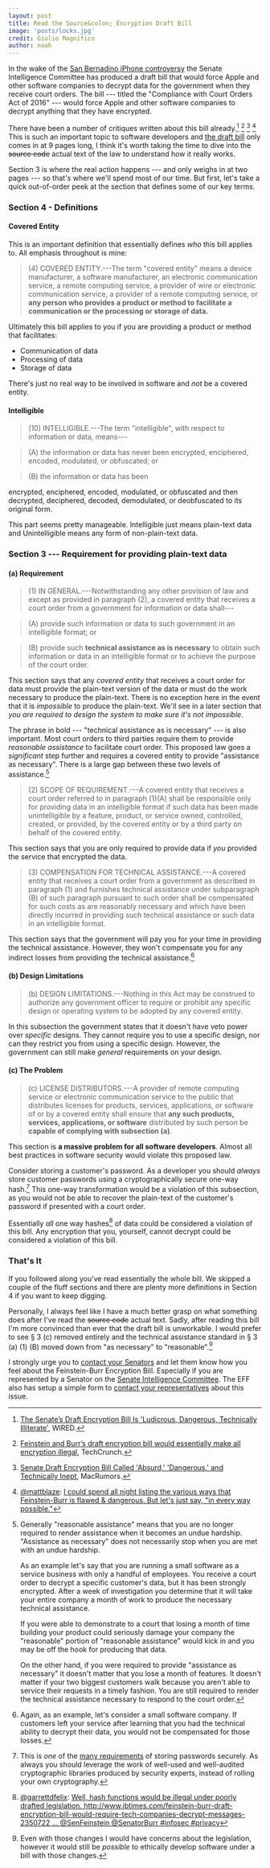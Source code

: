```yaml
---
layout: post
title: Read the Source&colon; Encryption Draft Bill
image: 'posts/locks.jpg'
credit: Giulio Magnifico
author: noah
---
```


In the wake of the [San Bernadino iPhone controversy](http://www.wired.com/2016/02/apples-fbi-battle-is-complicated-heres-whats-really-going-on/) the Senate Intelligence Committee has produced a draft bill that would force Apple and other software companies to decrypt data for the government when they receive court orders. The bill --- titled the "Compliance with Court Orders Act of 2016" --- would force Apple and other software companies to decrypt anything that they have encrypted.

There have been a number of critiques written about this bill already.[^1] [^2] [^3] [^4] This is such an important topic to software developers and [the draft bill](https://www.burr.senate.gov/imo/media/doc/BAG16460.pdf) only comes in at 9 pages long, I think it's worth taking the time to dive into the <del>source code</del> actual text of the law to understand how it really works.

Section 3 is where the real action happens --- and only weighs in at two pages --- so that's where we'll spend most of our time. But first, let's take a quick out-of-order peek at the section that defines some of our key terms.

### Section 4 - Definitions

#### Covered Entity

This is an important definition that essentially defines _who_ this bill applies to. All emphasis throughout is mine:

> (4) COVERED ENTITY.---The term "covered entity" means a device manufacturer, a software manufacturer, an electronic communication service, a remote computing service, a provider of wire or electronic communication service, a provider of a remote computing service, or **any person who provides a product or method to facilitate a communication or the processing or storage of data.**

Ultimately this bill applies to you if you are providing a product or method that facilitates:

* Communication of data
* Processing of data
* Storage of data

There's just no real way to be involved in software and _not_ be a covered entity.

#### Intelligible

> (10) INTELLIGIBLE.---The term "intelligible", with respect to information or data, means---

> <p class="indent">(A) the information or data has never been encrypted, enciphered, encoded, modulated, or obfuscated; or</p>

> <p class="indent">(B) the information or data has been
encrypted, enciphered, encoded, modulated, or obfuscated and then decrypted, deciphered, decoded, demodulated, or deobfuscated to its original form.</p>

This part seems pretty manageable. Intelligible just means plain-text data and Unintelligible means any form of non-plain-text data.

### Section 3 --- Requirement for providing plain-text data

#### (a) Requirement

> (1) IN GENERAL.---Notwithstanding any other provision of law and except as provided in paragraph (2), a covered entity that receives a court order from a government for information or data shall---

> <p class="indent">(A) provide such information or data to such government in an intelligible format; or</p>

> <p class="indent">(B) provide such <strong>technical assistance as is necessary</strong> to obtain such information or data in an intelligible format or to achieve the purpose of the court order.</p>

This section says that any _covered entity_ that receives a court order for data must provide the plain-text version of the data or must do the work necessary to produce the plain-text. There is no exception here in the event that it is _impossible_ to produce the plain-text. We'll see in a later section that _you are required to design the system to make sure it's not impossible_.

The phrase in bold --- "technical assistance as is necessary" --- is also important. Most court orders to third parties require them to provide _reasonable assistance_ to facilitate court order. This proposed law goes a _significant_ step further and requires a covered entity to provide "assistance as necessary". There is a large gap between these two levels of assistance.[^5]

> (2) SCOPE OF REQUIREMENT.---A covered entity that receives a court order referred to in paragraph (1)(A) shall be responsible only for providing data in an intelligible format if such data has been made unintelligible by a feature, product, or service owned, controlled, created, or provided, by the covered entity or by a third party on behalf of the covered entity.

This section says that you are only required to provide data if _you_ provided the service that encrypted the data.

>(3) COMPENSATION FOR TECHNICAL ASSISTANCE.---A covered entity that receives a court order from a government as described in paragraph (1) and furnishes technical assistance under subparagraph (B) of such paragraph pursuant to such order shall be compensated for such costs as are reasonably necessary and which have been directly incurred in providing such technical assistance or such data in an intelligible format.

This section says that the government will pay you for your time in providing the technical assistance. However, they won't compensate you for any indirect losses from providing the technical assistance.[^6]

#### (b) Design Limitations

>(b) DESIGN LIMITATIONS.---Nothing in this Act may be construed to authorize any government officer to require or prohibit any specific design or operating system to be adopted by any covered entity.

In this subsection the government states that it doesn't have veto power over _specific_ designs. They cannot require you to use a specific design, nor can they restrict you from using a specific design. However, the government can still make _general_ requirements on your design.

#### &#40;c) The Problem

>&#40;c) LICENSE DISTRIBUTORS.---A provider of remote computing service or electronic communication service to the public that distributes licenses for products, services, applications, or software of or by a covered entity shall ensure that **any such products, services, applications, or software** distributed by such person be **capable of complying with subsection (a)**.

This section is **a massive problem for all software developers**. Almost all best practices in software security would violate this proposed law.

Consider storing a customer's password. As a developer you should _always_ store customer passwords using a cryptographically secure one-way hash.[^7] This one-way transformation would be a violation of this subsection, as you would not be able to recover the plain-text of the customer's password if presented with a court order.

Essentially _all_ one way hashes[^8] of data could be considered a violation of this bill. Any encryption that you, yourself, cannot decrypt could be considered a violation of this bill.

### That's It

If you followed along you've read essentially the whole bill. We skipped a couple of the fluff sections and there are plenty more definitions in Section 4 if you want to keep digging.

Personally, I always feel like I have a much better grasp on what something does after I've read the <del>source code</del> actual text. Sadly, after reading this bill I'm more convinced than ever that the draft bill is unworkable. I would prefer to see &sect; 3 &#40;c) removed entirely and the technical assistance standard in &sect; 3 (a) (1) (B) moved down from "as necessary" to "reasonable".[^9]

I strongly urge you to [contact your Senators](http://www.senate.gov/senators/contact/) and let them know how you feel about the Feinstein-Burr Encryption Bill. Especially if you are represented by a Senator on the [Senate Intelligence Committee](http://www.intelligence.senate.gov/). The EFF also has setup a simple form to [contact your representatives](https://act.eff.org/action/tell-congress-stop-the-burr-feinstein-backdoor-proposal) about this issue.

[^1]:
    [The Senate’s Draft Encryption Bill Is 'Ludicrous, Dangerous, Technically Illiterate'](http://www.wired.com/2016/04/senates-draft-encryption-bill-privacy-nightmare/), WIRED.
[^2]:
    [Feinstein and Burr’s draft encryption bill would essentially make all encryption illegal](http://techcrunch.com/2016/04/08/feinstein-and-burrs-draft-encryption-bill-would-essentially-make-all-encryption-illegal/), TechCrunch.
[^3]:
    [Senate Draft Encryption Bill Called 'Absurd,' 'Dangerous,' and Technically Inept](http://www.macrumors.com/2016/04/08/senate-draft-encryption-bill-dangerous/), MacRumors.
[^4]:
    [@mattblaze](https://twitter.com/mattblaze): [I could spend all night listing the various ways that Feinstein-Burr is flawed & dangerous. But let's just say, "in every way possible."](https://twitter.com/mattblaze/status/718301535667691520)

[^5]:
    Generally "reasonable assistance" means that you are no longer required to render assistance when it becomes an undue hardship. "Assistance as necessary" does not necessarily stop when you are met with an undue hardship.

    As an example let's say that you are running a small software as a service business with only a handful of employees. You receive a court order to decrypt a specific customer's data, but it has been strongly encrypted. After a week of investigation you determine that it will take your entire company a month of work to produce the necessary technical assistance.

    If you were able to demonstrate to a court that losing a month of time building your product could seriously damage your company the "reasonable" portion of "reasonable assistance" would kick in and you may be off the hook for producing that data.

    On the other hand, if you were required to provide "assistance as necessary" it doesn't matter that you lose a month of features. It doesn't matter if your two biggest customers walk because you aren't able to service their requests in a timely fashion. You are still required to render the technical assistance necessary to respond to the court order.

[^6]:
    Again, as an example, let's consider a small software company. If customers left your service after learning that you had the technical ability to decrypt their data, you would not be compensated for those losses.

[^7]:
    This is _one_ of the [many requirements](https://www.owasp.org/index.php/Password_Storage_Cheat_Sheet) of storing passwords securely. As always you should leverage the work of well-used and well-audited cryptographic libraries produced by security experts, instead of rolling your own cryptography.

[^8]:
    [@garrettdfelix](https://twitter.com/garrettdfelix): [Well, hash functions would be illegal under poorly drafted legislation. http://www.ibtimes.com/feinstein-burr-draft-encryption-bill-would-require-tech-companies-decrypt-messages-2350722 … @SenFeinstein @SenatorBurr #infosec #privacy](https://twitter.com/garrettdfelix/status/718535330991882241)

[^9]:
    Even with those changes I would have concerns about the legislation, however it would still be _possible_ to ethically develop software under a bill with those changes.
